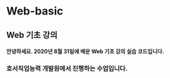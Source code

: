 # Web-basic
## Web 기초 강의
#### 안녕하세요. 2020년 8월 31일에 배운 Web 기초 강의 실습 코드입니다.
### 호서직업능력 개발원에서 진행하는 수업입니다.
